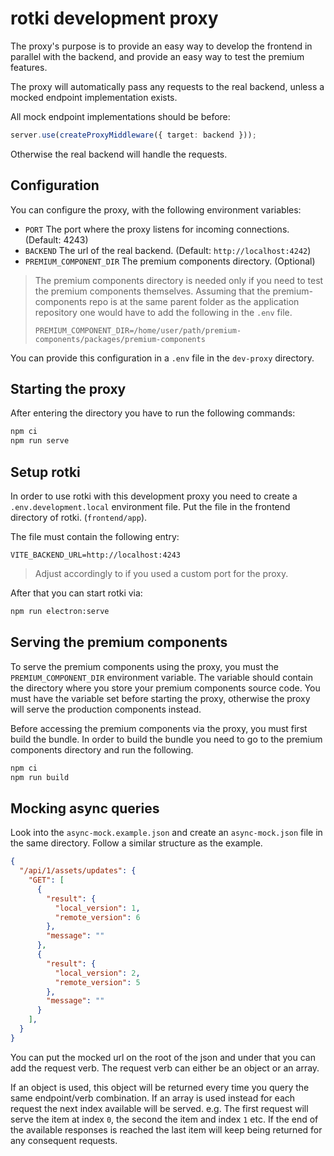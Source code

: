 # rotki development proxy

The proxy's purpose is to provide an easy way to develop the frontend in parallel
with the backend, and provide an easy way to test the premium features.

The proxy will automatically pass any requests to the real backend, unless a mocked
endpoint implementation exists.

All mock endpoint implementations should be before:

```TypeScript
server.use(createProxyMiddleware({ target: backend }));
```

Otherwise the real backend will handle the requests.

## Configuration

You can configure the proxy, with the following environment variables:

- `PORT` The port where the proxy listens for incoming connections. (Default: 4243)
- `BACKEND` The url of the real backend. (Default: `http://localhost:4242`)
- `PREMIUM_COMPONENT_DIR` The premium components directory. (Optional)

> The premium components directory is needed only if you need to test the premium components themselves. 
> Assuming that the premium-components repo is at the same parent folder as the application repository one would
> have to add the following in the `.env` file.
> 
> `PREMIUM_COMPONENT_DIR=/home/user/path/premium-components/packages/premium-components`


You can provide this configuration in a `.env` file in the `dev-proxy` directory.

## Starting the proxy

After entering the directory you have to run the following commands:

```bash
npm ci
npm run serve
```

## Setup rotki

In order to use rotki with this development proxy you need to create a `.env.development.local`
environment file. Put the file in the frontend directory of rotki. (`frontend/app`).

The file must contain the following entry:

```env
VITE_BACKEND_URL=http://localhost:4243
```

> Adjust accordingly to if you used a custom port for the proxy.

After that you can start rotki via:

```bash
npm run electron:serve
```

## Serving the premium components

To serve the premium components using the proxy, you must the `PREMIUM_COMPONENT_DIR`
environment variable. The variable should contain the directory where you store your
premium components source code. You must have the variable set before starting the
proxy, otherwise the proxy will serve the production components instead.

Before accessing the premium components via the proxy, you must first build the bundle.
In order to build the bundle you need to go to the premium components directory and
run the following.

```bash
npm ci
npm run build
```

## Mocking async queries

Look into the `async-mock.example.json` and create an `async-mock.json` file in the same 
directory. Follow a similar structure as the example.

```json 
{
  "/api/1/assets/updates": {
    "GET": [
      {
        "result": {
          "local_version": 1,
          "remote_version": 6
        },
        "message": ""
      },
      {
        "result": {
          "local_version": 2,
          "remote_version": 5
        },
        "message": ""
      }
    ],
  }
}
```

You can put the mocked url on the root of the json and under that you can add the request
verb. The request verb can either be an object or an array.

If an object is used, this object will be returned every time you query the same endpoint/verb combination.
If an array is used instead for each request the next index available will be served. e.g. The first request
will serve the item at index `0`, the second the item and index `1` etc. If the end of the available responses 
is reached the last item will keep being returned for any consequent requests.
